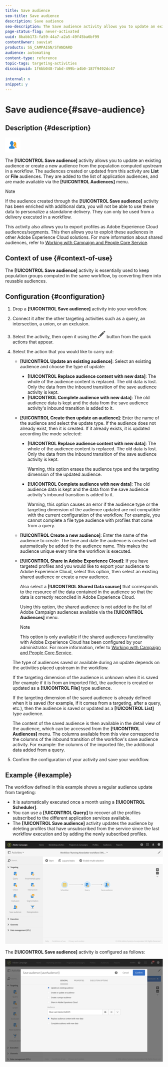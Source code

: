 ```yaml
---
title: Save audience
seo-title: Save audience
description: Save audience
seo-description: The Save audience activity allows you to update an existing audience or create a new audience from the population computed upstream in a workflow.
page-status-flag: never-activated
uuid: 8babb173-fa59-44a7-a2a5-49f45ba6bf99
contentOwner: sauviat
products: SG_CAMPAIGN/STANDARD
audience: automating
content-type: reference
topic-tags: targeting-activities
discoiquuid: 1f6bb048-7abd-499b-a4b0-187f9492dc47

internal: n
snippet: y
---
```


# Save audience{#save-audience}

## Description {#description}

![](assets/save_audience.png)

The **[!UICONTROL Save audience]** activity allows you to update an existing audience or create a new audience from the population computed upstream in a workflow. The audiences created or updated from this activity are **List** or **File** audiences. They are added to the list of application audiences, and are made available via the **[!UICONTROL Audiences]** menu.

>[!NOTE]
>
>If the audience created through the **[!UICONTROL Save audience]** activity has been enriched with additional data, you will not be able to use these data to personalize a standalone delivery. They can only be used from a delivery executed in a workflow.

This activity also allows you to export profiles as Adobe Experience Cloud audiences/segments. This then allows you to exploit these audiences in other Adobe Experience Cloud solutions. For more information about shared audiences, refer to [Working with Campaign and People Core Service](../../integrating/using/about-campaign-audience-manager-or-people-core-service-integration.md).

## Context of use {#context-of-use}

The **[!UICONTROL Save audience]** activity is essentially used to keep population groups computed in the same workflow, by converting them into reusable audiences.

## Configuration {#configuration}

1. Drop a **[!UICONTROL Save audience]** activity into your workflow.
1. Connect it after the other targeting activities such as a query, an intersection, a union, or an exclusion.
1. Select the activity, then open it using the ![](assets/edit_darkgrey-24px.png) button from the quick actions that appear.
1. Select the action that you would like to carry out:

    * **[!UICONTROL Update an existing audience]**: Select an existing audience and choose the type of update:

        * **[!UICONTROL Replace audience content with new data]**: The whole of the audience content is replaced. The old data is lost. Only the data from the inbound transition of the save audience activity is kept.
        * **[!UICONTROL Complete audience with new data]**: The old audience data is kept and the data from the save audience activity's inbound transition is added to it.

    * **[!UICONTROL Create then update an audience]**: Enter the name of the audience and select the update type. If the audience does not already exist, then it is created. If it already exists, it is updated according the mode selected:

        * **[!UICONTROL Replace audience content with new data]**: The whole of the audience content is replaced. The old data is lost. Only the data from the inbound transition of the save audience activity is kept.

          Warning, this option erases the audience type and the targeting dimension of the updated audience.
        
        * **[!UICONTROL Complete audience with new data]**: The old audience data is kept and the data from the save audience activity's inbound transition is added to it.

          Warning, this option causes an error if the audience type or the targeting dimension of the audience updated are not compatible with the current configuration of the workflow. For example, you cannot complete a file type audience with profiles that come from a query.

    * **[!UICONTROL Create a new audience]**: Enter the name of the audience to create. The time and date the audience is created will automatically be added to the audience name. This makes the audience unique every time the workflow is executed.
    * **[!UICONTROL Share in Adobe Experience Cloud]**: If you have targeted profiles and you would like to export your audience to Adobe Experience Cloud, select this option, then select an existing shared audience or create a new audience.

      Also select a **[!UICONTROL Shared Data source]** that corresponds to the resource of the data contained in the audience so that the data is correctly reconciled in Adobe Experience Cloud.

      Using this option, the shared audience is not added to the list of Adobe Campaign audiences available via the **[!UICONTROL Audiences]** menu.

      >[!NOTE]
      >
      >This option is only available if the shared audiences functionality with Adobe Experience Cloud has been configured by your administrator. For more information, refer to [Working with Campaign and People Core Service](../../integrating/using/about-campaign-audience-manager-or-people-core-service-integration.md).

   The type of audiences saved or available during an update depends on the activities placed upstream in the workflow.

   If the targeting dimension of the audience is unknown when it is saved (for example if it is from an imported file), the audience is created or updated as a **[!UICONTROL File]** type audience.

   If the targeting dimension of the saved audience is already defined when it is saved (for example, if it comes from a targeting, after a query, etc.), then the audience is saved or updated as a **[!UICONTROL List]** type audience.

   The content of the saved audience is then available in the detail view of the audience, which can be accessed from the **[!UICONTROL Audiences]** menu. The columns available from this view correspond to the columns of the inbound transition of the workflow's save audience activity. For example: the columns of the imported file, the additional data added from a query.

1. Confirm the configuration of your activity and save your workflow.

## Example {#example}

The workflow defined in this example shows a regular audience update from targeting:

* It is automatically executed once a month using a **[!UICONTROL Scheduler]**.
* You can use a **[!UICONTROL Query]** to recover all the profiles subscribed to the different application services available.
* The **[!UICONTROL Save audience]** activity updates the audience by deleting profiles that have unsubscribed from the service since the last workflow execution and by adding the newly subscribed profiles.

![](assets/save_audience_example_1.png)

The **[!UICONTROL Save audience]** activity is configured as follows:

![](assets/save_audience_example_2.png)

